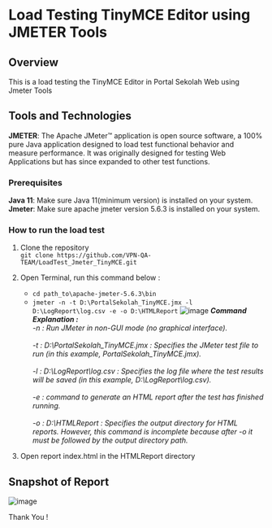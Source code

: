 # Load Testing TinyMCE Editor using JMETER Tools

## Overview
This is a load testing the TinyMCE Editor in Portal Sekolah Web using Jmeter Tools

## Tools and Technologies
**JMETER**: The Apache JMeter™ application is open source software, a 100% pure Java application designed to load test functional behavior and measure performance. It was originally designed for testing Web Applications but has since expanded to other test functions.

### Prerequisites </br>
**Java 11**: Make sure Java 11(minimum version) is installed on your system.</br>
**Jmeter**: Make sure apache jmeter version 5.6.3 is installed on your system.</br>

### How to run the load test
1. Clone the repository </br>
   ```git clone https://github.com/VPN-QA-TEAM/LoadTest_Jmeter_TinyMCE.git```
   
2. Open Terminal, run this command below :  
   - ```cd path_to\apache-jmeter-5.6.3\bin```
   - ```jmeter -n -t D:\PortalSekolah_TinyMCE.jmx -l D:\LogReport\log.csv -e -o D:\HTMLReport```
   ![image](https://github.com/VPN-QA-TEAM/LoadTest_Jmeter_TinyMCE/assets/146044337/c77adb0c-d245-45d3-8372-1d6d824a6b57)
   **_Command Explanation :_**</br>
     _-n : Run JMeter in non-GUI mode (no graphical interface).</br></br>
     -t : D:\PortalSekolah_TinyMCE.jmx : Specifies the JMeter test file to run (in this example, PortalSekolah_TinyMCE.jmx).</br></br>
     -l : D:\LogReport\log.csv : Specifies the log file where the test results will be saved (in this example, D:\LogReport\log.csv).</br></br>
     -e : command to generate an HTML report after the test has finished running.</br></br>
     -o : D:\HTMLReport : Specifies the output directory for HTML reports. However, this command is incomplete because after -o it must be followed by the output directory path.</br>_

3. Open report index.html in the HTMLReport directory
   
## Snapshot of Report
![image](https://github.com/VPN-QA-TEAM/LoadTest_Jmeter_TinyMCE/assets/146044337/2eec33bd-b48d-4c3a-82e2-354435b8030e)


Thank You !


